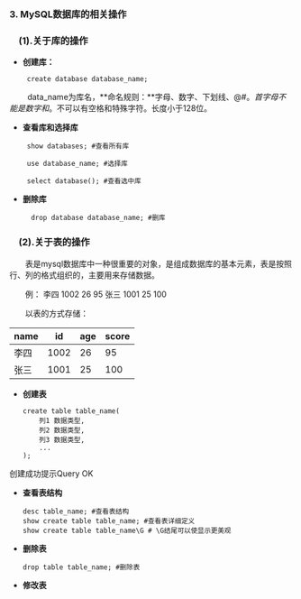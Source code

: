 ### 3. MySQL数据库的相关操作

### &emsp;**(1).关于库的操作** 

+  **创建库：** 

		create database database_name;
&emsp;&emsp; data_name为库名，**命名规则：**字母、数字、下划线、@#$。首字母不能是数字和$。不可以有空格和特殊字符。长度小于128位。

+  **查看库和选择库**


		show databases; #查看所有库

		use database_name; #选择库

		select database(); #查看选中库

+ **删除库**

		drop database database_name; #删库


### &emsp;**(2).关于表的操作** 
&emsp;&emsp;表是mysql数据库中一种很重要的对象，是组成数据库的基本元素，表是按照行、列的格式组织的，主要用来存储数据。

&emsp;&emsp;例：
李四 1002 26 95
张三 1001 25 100

&emsp;&emsp;以表的方式存储：


name | id | age | score
	- | - | - | - |
李四 | 1002 | 26 | 95
张三 | 1001 | 25 | 100

+	**创建表**

		create table table_name(
			列1 数据类型,
			列2 数据类型,
			列3 数据类型,
			...
		);
创建成功提示Query OK

+	**查看表结构**

		desc table_name; #查看表结构
		show create table table_name; #查看表详细定义
		show create table table_name\G # \G结尾可以使显示更美观

+	**删除表**

		drop table table_name; #删除表
+	**修改表**